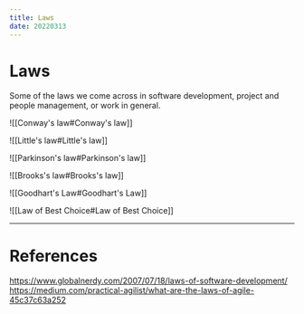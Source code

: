 ```yaml
---
title: Laws
date: 20220313
---
```


# Laws

Some of the laws we come across in software development, project and people management, or work in general.

![[Conway's law#Conway's law]]

![[Little's law#Little's law]]

![[Parkinson's law#Parkinson's law]]

![[Brooks's law#Brooks's law]]

![[Goodhart's Law#Goodhart's Law]]

![[Law of Best Choice#Law of Best Choice]]

---
# References
https://www.globalnerdy.com/2007/07/18/laws-of-software-development/
https://medium.com/practical-agilist/what-are-the-laws-of-agile-45c37c63a252
